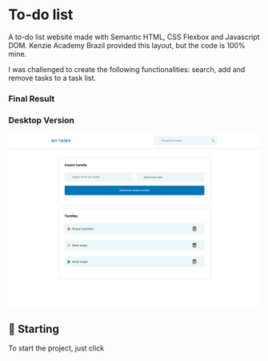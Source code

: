 # To-do list
A to-do list website made with Semantic HTML, CSS Flexbox and Javascript DOM. Kenzie Academy Brazil provided this layout, but the code is 100% mine.

I was challenged to create the following functionalities: search, add and remove tasks to a task list.

### Final Result

### Desktop Version
<img src="src/img/preview/my-tasks-preview.png" alt="Web Version"/>

## 🚀 Starting

To start the project, just click 

